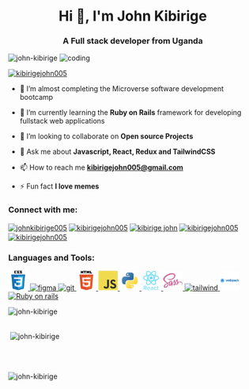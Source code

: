 
<h1 align="center">Hi 👋, I'm John Kibirige</h1>
<h3 align="center">A Full stack developer from Uganda</h3>
<img src="https://cdn.dribbble.com/users/1059583/screenshots/4171367/coding-freak.gif" align="right" alt="coding" width="400" >

<p align="left"> <img src="https://komarev.com/ghpvc/?username=john-kibirige&label=Profile%20views&color=0e75b6&style=flat" alt="john-kibirige" /> </p>

<p align="left"> <a href="https://twitter.com/kibirigejohn005" target="blank"><img src="https://img.shields.io/twitter/follow/kibirigejohn005?logo=twitter&style=for-the-badge" alt="kibirigejohn005" /></a> </p>

- 🔭 I’m almost completing the Microverse software development bootcamp 

- 🌱 I’m currently learning the **Ruby on Rails** framework for developing fullstack web applications

- 👯 I’m looking to collaborate on **Open source Projects**

- 💬 Ask me about **Javascript, React, Redux and TailwindCSS**

- 📫 How to reach me **kibirigejohn005@gmail.com**

- ⚡ Fun fact **I love memes**

<h3 align="left">Connect with me:</h3>
<p align="left">
<a href="https://dev.to/johnkibirige005" target="blank"><img align="center" src="https://raw.githubusercontent.com/rahuldkjain/github-profile-readme-generator/master/src/images/icons/Social/devto.svg" alt="johnkibirige005" height="30" width="40" /></a>
<a href="https://twitter.com/kibirigejohn005" target="blank"><img align="center" src="https://raw.githubusercontent.com/rahuldkjain/github-profile-readme-generator/master/src/images/icons/Social/twitter.svg" alt="kibirigejohn005" height="30" width="40" /></a>
<a href="https://www.linkedin.com/in/kibirigejohn/" target="blank"><img align="center" src="https://raw.githubusercontent.com/rahuldkjain/github-profile-readme-generator/master/src/images/icons/Social/linked-in-alt.svg" alt="kibirige john" height="30" width="40" /></a>
<a href="https://www.hackerrank.com/kibirigejohn005" target="blank"><img align="center" src="https://raw.githubusercontent.com/rahuldkjain/github-profile-readme-generator/master/src/images/icons/Social/hackerrank.svg" alt="kibirigejohn005" height="30" width="40" /></a>
<a href="https://leetcode.com/John-Kibirige/" target="blank"><img align="center" src="https://upload.wikimedia.org/wikipedia/commons/8/8e/LeetCode_Logo_1.png?20190719232508" alt="kibirigejohn005" height="30" width="40" /></a>
</p>

<h3 align="left">Languages and Tools:</h3>
<p align="left"> <a href="https://www.w3schools.com/css/" target="_blank" rel="noreferrer"> <img src="https://raw.githubusercontent.com/devicons/devicon/master/icons/css3/css3-original-wordmark.svg" alt="css3" width="40" height="40"/> </a> <a href="https://www.figma.com/" target="_blank" rel="noreferrer"> <img src="https://www.vectorlogo.zone/logos/figma/figma-icon.svg" alt="figma" width="40" height="40"/> </a> <a href="https://git-scm.com/" target="_blank" rel="noreferrer"> <img src="https://www.vectorlogo.zone/logos/git-scm/git-scm-icon.svg" alt="git" width="40" height="40"/> </a> <a href="https://www.w3.org/html/" target="_blank" rel="noreferrer"> <img src="https://raw.githubusercontent.com/devicons/devicon/master/icons/html5/html5-original-wordmark.svg" alt="html5" width="40" height="40"/> </a> <a href="https://developer.mozilla.org/en-US/docs/Web/JavaScript" target="_blank" rel="noreferrer"> <img src="https://raw.githubusercontent.com/devicons/devicon/master/icons/javascript/javascript-original.svg" alt="javascript" width="40" height="40"/> </a> <a href="https://www.python.org" target="_blank" rel="noreferrer"> <img src="https://raw.githubusercontent.com/devicons/devicon/master/icons/python/python-original.svg" alt="python" width="40" height="40"/> </a> <a href="https://reactjs.org/" target="_blank" rel="noreferrer"> <img src="https://raw.githubusercontent.com/devicons/devicon/master/icons/react/react-original-wordmark.svg" alt="react" width="40" height="40"/> </a> <a href="https://sass-lang.com" target="_blank" rel="noreferrer"> <img src="https://raw.githubusercontent.com/devicons/devicon/master/icons/sass/sass-original.svg" alt="sass" width="40" height="40"/> </a> <a href="https://tailwindcss.com/" target="_blank" rel="noreferrer"> <img src="https://www.vectorlogo.zone/logos/tailwindcss/tailwindcss-icon.svg" alt="tailwind" width="40" height="40"/> </a> 
<a href="https://webpack.js.org" target="_blank" rel="noreferrer"> 
  <img src="https://raw.githubusercontent.com/devicons/devicon/d00d0969292a6569d45b06d3f350f463a0107b0d/icons/webpack/webpack-original-wordmark.svg" alt="webpack" width="40" height="40"/></a>
  <a href="https://rubyonrails.org/" target="_blank" rel="noreferrer"> 
  <img src="https://www.svgrepo.com/show/376345/rails.svg" alt="Ruby on rails" width="40" height="40"/></a>
</p>

<p><img align="left" src="https://github-readme-stats.vercel.app/api/top-langs?username=john-kibirige&show_icons=true&locale=en&layout=compact" alt="john-kibirige" /></p>
<br>
<br>
<p>&nbsp;<img align="center" src="https://github-readme-stats.vercel.app/api?username=john-kibirige&show_icons=true&locale=en" alt="john-kibirige" /></p>
<br>
<br>
<p><img align="center" src="https://github-readme-streak-stats.herokuapp.com/?user=john-kibirige&" alt="john-kibirige" /></p>
